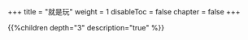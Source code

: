 +++
title = "就是玩"
weight = 1
disableToc = false
chapter = false
+++

{{%children depth="3" description="true" %}}
